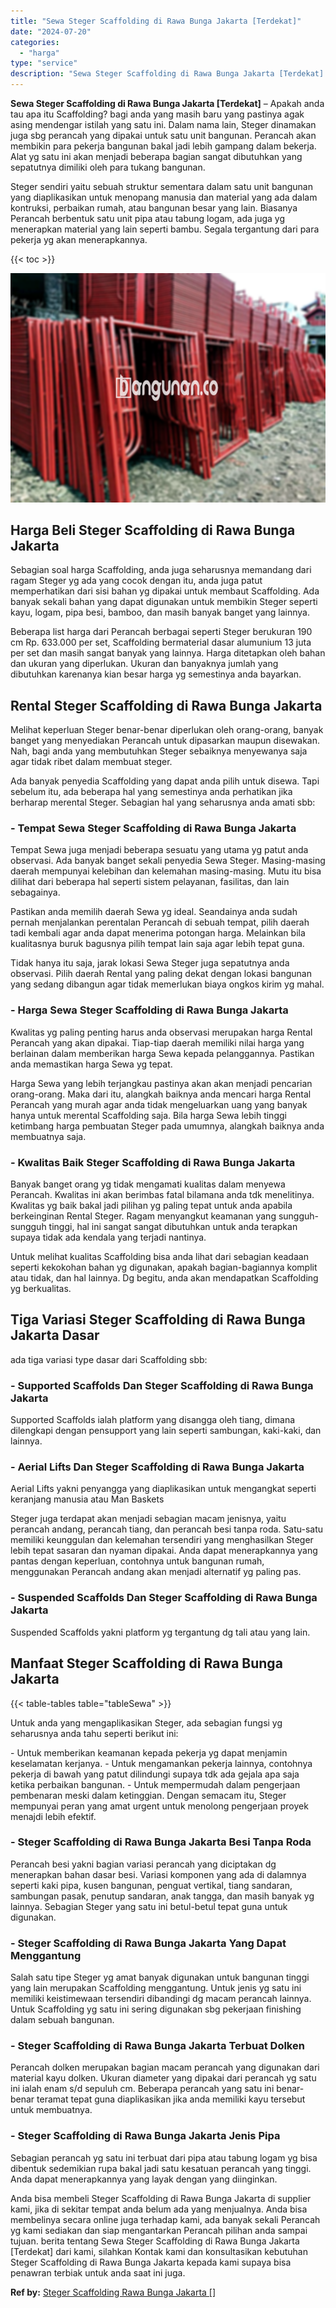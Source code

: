 ```yaml
---
title: "Sewa Steger Scaffolding di Rawa Bunga Jakarta [Terdekat]"
date: "2024-07-20"
categories: 
  - "harga"
type: "service"
description: "Sewa Steger Scaffolding di Rawa Bunga Jakarta [Terdekat]. Anda bisa membeli Steger Scaffolding di Rawa Bunga Jakarta di supplier kami, jika di sekitar tempat..."
---
```


**Sewa Steger Scaffolding di Rawa Bunga Jakarta \[Terdekat\]** – Apakah anda tau apa itu Scaffolding? bagi anda yang masih baru yang pastinya agak asing mendengar istilah yang satu ini. Dalam nama lain, Steger dinamakan juga sbg perancah yang dipakai untuk satu unit bangunan. Perancah akan membikin para pekerja bangunan bakal jadi lebih gampang dalam bekerja. Alat yg satu ini akan menjadi beberapa bagian sangat dibutuhkan yang sepatutnya dimiliki oleh para tukang bangunan.

Steger sendiri yaitu sebuah struktur sementara dalam satu unit bangunan yang diaplikasikan untuk menopang manusia dan material yang ada dalam kontruksi, perbaikan rumah, atau bangunan besar yang lain. Biasanya Perancah berbentuk satu unit pipa atau tabung logam, ada juga yg menerapkan material yang lain seperti bambu. Segala tergantung dari para pekerja yg akan menerapkannya.

{{< toc >}}

![Sewa Steger Scaffolding di Rawa Bunga Jakarta [Terdekat]](/images/sewa-scaffolding-steger-08.png)

## Harga Beli Steger Scaffolding di Rawa Bunga Jakarta

Sebagian soal harga Scaffolding, anda juga seharusnya memandang dari ragam Steger yg ada yang cocok dengan itu, anda juga patut memperhatikan dari sisi bahan yg dipakai untuk membaut Scaffolding. Ada banyak sekali bahan yang dapat digunakan untuk membikin Steger seperti kayu, logam, pipa besi, bamboo, dan masih banyak banget yang lainnya.

Beberapa list harga dari Perancah berbagai seperti Steger berukuran 190 cm Rp. 633.000 per set, Scaffolding bermaterial dasar alumunium 13 juta per set dan masih sangat banyak yang lainnya. Harga ditetapkan oleh bahan dan ukuran yang diperlukan. Ukuran dan banyaknya jumlah yang dibutuhkan karenanya kian besar harga yg semestinya anda bayarkan.

## Rental Steger Scaffolding di Rawa Bunga Jakarta

Melihat keperluan Steger benar-benar diperlukan oleh orang-orang, banyak banget yang menyediakan Perancah untuk dipasarkan maupun disewakan. Nah, bagi anda yang membutuhkan Steger sebaiknya menyewanya saja agar tidak ribet dalam membuat steger.

Ada banyak penyedia Scaffolding yang dapat anda pilih untuk disewa. Tapi sebelum itu, ada beberapa hal yang semestinya anda perhatikan jika berharap merental Steger. Sebagian hal yang seharusnya anda amati sbb:

### \- Tempat Sewa Steger Scaffolding di Rawa Bunga Jakarta

Tempat Sewa juga menjadi beberapa sesuatu yang utama yg patut anda observasi. Ada banyak banget sekali penyedia Sewa Steger. Masing-masing daerah mempunyai kelebihan dan kelemahan masing-masing. Mutu itu bisa dilihat dari beberapa hal seperti sistem pelayanan, fasilitas, dan lain sebagainya.

Pastikan anda memilih daerah Sewa yg ideal. Seandainya anda sudah pernah menjalankan perentalan Perancah di sebuah tempat, pilih daerah tadi kembali agar anda dapat menerima potongan harga. Melainkan bila kualitasnya buruk bagusnya pilih tempat lain saja agar lebih tepat guna.

Tidak hanya itu saja, jarak lokasi Sewa Steger juga sepatutnya anda observasi. Pilih daerah Rental yang paling dekat dengan lokasi bangunan yang sedang dibangun agar tidak memerlukan biaya ongkos kirim yg mahal.

### \- Harga Sewa Steger Scaffolding di Rawa Bunga Jakarta

Kwalitas yg paling penting harus anda observasi merupakan harga Rental Perancah yang akan dipakai. Tiap-tiap daerah memiliki nilai harga yang berlainan dalam memberikan harga Sewa kepada pelanggannya. Pastikan anda memastikan harga Sewa yg tepat.

Harga Sewa yang lebih terjangkau pastinya akan akan menjadi pencarian orang-orang. Maka dari itu, alangkah baiknya anda mencari harga Rental Perancah yang murah agar anda tidak mengeluarkan uang yang banyak hanya untuk merental Scaffolding saja. Bila harga Sewa lebih tinggi ketimbang harga pembuatan Steger pada umumnya, alangkah baiknya anda membuatnya saja.

### \- Kwalitas Baik Steger Scaffolding di Rawa Bunga Jakarta

Banyak banget orang yg tidak mengamati kualitas dalam menyewa Perancah. Kwalitas ini akan berimbas fatal bilamana anda tdk menelitinya. Kwalitas yg baik bakal jadi pilihan yg paling tepat untuk anda apabila berkeinginan Rental Steger. Ragam menyangkut keamanan yang sungguh-sungguh tinggi, hal ini sangat sangat dibutuhkan untuk anda terapkan supaya tidak ada kendala yang terjadi nantinya.

Untuk melihat kualitas Scaffolding bisa anda lihat dari sebagian keadaan seperti kekokohan bahan yg digunakan, apakah bagian-bagiannya komplit atau tidak, dan hal lainnya. Dg begitu, anda akan mendapatkan Scaffolding yg berkualitas.

## Tiga Variasi Steger Scaffolding di Rawa Bunga Jakarta Dasar

ada tiga variasi type dasar dari Scaffolding sbb:

### \- Supported Scaffolds Dan Steger Scaffolding di Rawa Bunga Jakarta

Supported Scaffolds ialah platform yang disangga oleh tiang, dimana dilengkapi dengan pensupport yang lain seperti sambungan, kaki-kaki, dan lainnya.

### \- Aerial Lifts Dan Steger Scaffolding di Rawa Bunga Jakarta

Aerial Lifts yakni penyangga yang diaplikasikan untuk mengangkat seperti keranjang manusia atau Man Baskets

Steger juga terdapat akan menjadi sebagian macam jenisnya, yaitu perancah andang, perancah tiang, dan perancah besi tanpa roda. Satu-satu memiliki keunggulan dan kelemahan tersendiri yang menghasilkan Steger lebih tepat sasaran dan nyaman dipakai. Anda dapat menerapkannya yang pantas dengan keperluan, contohnya untuk bangunan rumah, menggunakan Perancah andang akan menjadi alternatif yg paling pas.

### \- Suspended Scaffolds Dan Steger Scaffolding di Rawa Bunga Jakarta

Suspended Scaffolds yakni platform yg tergantung dg tali atau yang lain.

## Manfaat Steger Scaffolding di Rawa Bunga Jakarta

{{< table-tables table="tableSewa" >}}

Untuk anda yang mengaplikasikan Steger, ada sebagian fungsi yg seharusnya anda tahu seperti berikut ini:

\- Untuk memberikan keamanan kepada pekerja yg dapat menjamin keselamatan kerjanya. - Untuk mengamankan pekerja lainnya, contohnya pekerja di bawah yang patut dilindungi supaya tdk ada gejala apa saja ketika perbaikan bangunan. - Untuk mempermudah dalam pengerjaan pembenaran meski dalam ketinggian. Dengan semacam itu, Steger mempunyai peran yang amat urgent untuk menolong pengerjaan proyek menajdi lebih efektif.

### \- Steger Scaffolding di Rawa Bunga Jakarta Besi Tanpa Roda

Perancah besi yakni bagian variasi perancah yang diciptakan dg menerapkan bahan dasar besi. Variasi komponen yang ada di dalamnya seperti kaki pipa, kusen bangunan, penguat vertikal, tiang sandaran, sambungan pasak, penutup sandaran, anak tangga, dan masih banyak yg lainnya. Sebagian Steger yang satu ini betul-betul tepat guna untuk digunakan.

### \- Steger Scaffolding di Rawa Bunga Jakarta Yang Dapat Menggantung

Salah satu tipe Steger yg amat banyak digunakan untuk bangunan tinggi yang lain merupakan Scaffolding menggantung. Untuk jenis yg satu ini memiliki keistimewaan tersendiri dibandingi dg macam perancah lainnya. Untuk Scaffolding yg satu ini sering digunakan sbg pekerjaan finishing dalam sebuah bangunan.

### \- Steger Scaffolding di Rawa Bunga Jakarta Terbuat Dolken

Perancah dolken merupakan bagian macam perancah yang digunakan dari material kayu dolken. Ukuran diameter yang dipakai dari perancah yg satu ini ialah enam s/d sepuluh cm. Beberapa perancah yang satu ini benar-benar teramat tepat guna diaplikasikan jika anda memiliki kayu tersebut untuk membuatnya.

### \- Steger Scaffolding di Rawa Bunga Jakarta Jenis Pipa

Sebagian perancah yg satu ini terbuat dari pipa atau tabung logam yg bisa dibentuk sedemikian rupa bakal jadi satu kesatuan perancah yang tinggi. Anda dapat menerapkannya yang layak dengan yang diinginkan.

Anda bisa membeli Steger Scaffolding di Rawa Bunga Jakarta di supplier kami, jika di sekitar tempat anda belum ada yang menjualnya. Anda bisa membelinya secara online juga terhadap kami, ada banyak sekali Perancah yg kami sediakan dan siap mengantarkan Perancah pilihan anda sampai tujuan. berita tentang Sewa Steger Scaffolding di Rawa Bunga Jakarta \[Terdekat\] dari kami, silahkan Kontak kami dan konsultasikan kebutuhan Steger Scaffolding di Rawa Bunga Jakarta kepada kami supaya bisa penawran terbiak untuk anda saat ini juga.

**Ref by:** [Steger Scaffolding Rawa Bunga Jakarta []](https://id.wikipedia.org/wiki/Steger)
